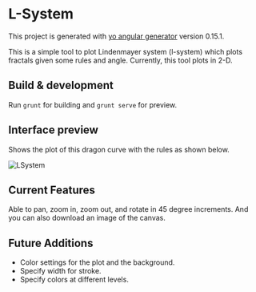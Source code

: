 # L-System

This project is generated with [yo angular generator](https://github.com/yeoman/generator-angular)
version 0.15.1.

This is a simple tool to plot Lindenmayer system (l-system) which plots fractals given some rules and angle. Currently, this tool plots in 2-D.


## Build & development

Run `grunt` for building and `grunt serve` for preview.

## Interface preview

Shows the plot of this dragon curve with the rules as shown below.

![LSystem](https://www.dropbox.com/s/kbi7yk43rcza64k/LSystem.png?dl=0)

## Current Features

Able to pan, zoom in, zoom out, and rotate in 45 degree increments. And you can also download an image of the canvas.

## Future Additions

- Color settings for the plot and the background.
- Specify width for stroke.
- Specify colors at different levels.
